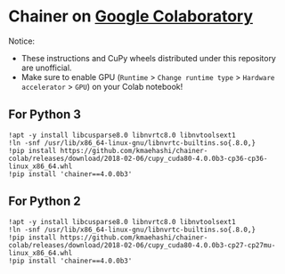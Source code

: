# Chainer on [Google Colaboratory](https://colab.research.google.com/)

Notice:
* These instructions and CuPy wheels distributed under this repository are unofficial.
* Make sure to enable GPU (`Runtime` > `Change runtime type` > `Hardware accelerator` > `GPU`) on your Colab notebook!

## For Python 3

```
!apt -y install libcusparse8.0 libnvrtc8.0 libnvtoolsext1
!ln -snf /usr/lib/x86_64-linux-gnu/libnvrtc-builtins.so{.8.0,}
!pip install https://github.com/kmaehashi/chainer-colab/releases/download/2018-02-06/cupy_cuda80-4.0.0b3-cp36-cp36-linux_x86_64.whl
!pip install 'chainer==4.0.0b3'
```

## For Python 2

```
!apt -y install libcusparse8.0 libnvrtc8.0 libnvtoolsext1
!ln -snf /usr/lib/x86_64-linux-gnu/libnvrtc-builtins.so{.8.0,}
!pip install https://github.com/kmaehashi/chainer-colab/releases/download/2018-02-06/cupy_cuda80-4.0.0b3-cp27-cp27mu-linux_x86_64.whl
!pip install 'chainer==4.0.0b3'
```
